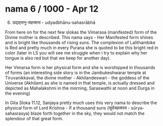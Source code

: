 # nama 6 / 1000 -  Apr 12 


6. उद्यद्भानु-सहस्राभा -  udyadbhānu-sahasrābhā  

From here on for the next few slokas the Vimarasa (manifested) form of the Divine mother is described. This nama says - Her Manifested form shines and is bright like thousands of rising suns.  The complexion of Lalithambike is Red and pretty much in every Purana she is quoted to be this bright red in color (later in LS you will see me struggle when i try to explain why her tongue is also red but that we keep for another day).  

Her Vimarsa form is her physical form and she is worshipped in thousands of forms (an interesting side story is in the Jambukeshwarar temple at Tiruvanikkaval, the divine mother - Akhilandeswari - the goddess of the Universe (Akhilam) as she is named in that temple, is actually dressed and depicted  as Mahalakshmi in the morning, Saraswathi at noon and Durga in the evening) 

In Gita Sloka 11.12, Sanjaya pretty much uses this very nama to describe the physical form of Lord Krishna - If a thousand suns (सूर्यसहस्रस्य -  sūrya-sahasrasya)  blaze forth together in the sky, they would not match the splendour of that great form.
